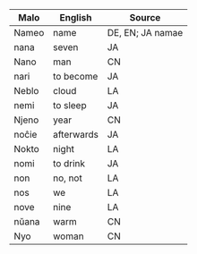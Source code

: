 Malo                    | English          | Source
----------------------- | ---------------- | --------------
Nameo                   | name             | DE, EN; JA namae
nana                    | seven            | JA
Nano                    | man              | CN
nari                    | to become        | JA
Neblo                   | cloud            | LA
nemi                    | to sleep         | JA
Njeno                   | year             | CN
noĉie                   | afterwards       | JA
Nokto                   | night            | LA
nomi                    | to drink         | JA
non                     | no, not          | LA
nos                     | we               | LA
nove                    | nine             | LA
nŭana                   | warm             | CN
Nyo                     | woman            | CN


